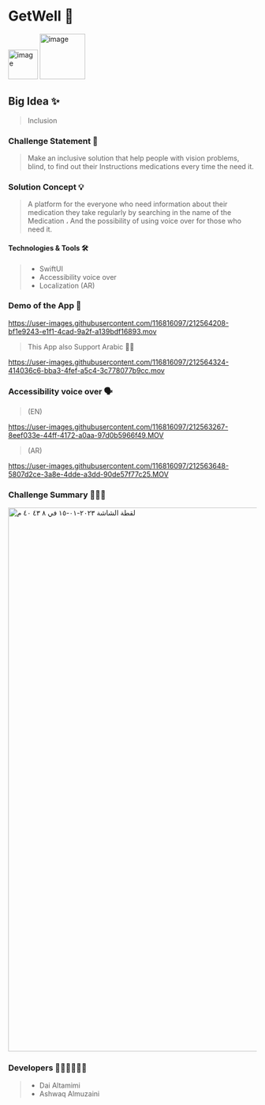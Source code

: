 # GetWell 💊
<img width="60" alt="image" src="https://user-images.githubusercontent.com/116816097/212565483-2326e1a3-1a94-4c0f-b92b-5105cb919bee.png">

<img width="92" alt="image" src="https://user-images.githubusercontent.com/116816097/212568995-3e174231-8c3a-4c6b-9f15-f2b074ecc386.png">


## Big Idea ✨
> Inclusion
### Challenge Statement 🎯
>Make an inclusive solution that help people with vision problems, blind, to find out their Instructions medications every time the need it. 
### Solution Concept 💡
>A platform for the everyone who need information about their medication they take regularly
 by searching in the name of the Medication ، And the possibility of using voice over for those who need it.
 
#### Technologies & Tools 🛠️
> - SwiftUI
> - Accessibility voice over
> - Localization (AR)


### Demo of the App 🎥

https://user-images.githubusercontent.com/116816097/212564208-bf1e9243-e1f1-4cad-9a2f-a139bdf16893.mov

>This App also Support Arabic ☝🏻

https://user-images.githubusercontent.com/116816097/212564324-414036c6-bba3-4fef-a5c4-3c778077b9cc.mov

### Accessibility voice over 🗣️
> (EN)

https://user-images.githubusercontent.com/116816097/212563267-8eef033e-44ff-4172-a0aa-97d0b5966f49.MOV

> (AR)

https://user-images.githubusercontent.com/116816097/212563648-5807d2ce-3a8e-4dde-a3dd-90de57f77c25.MOV


### Challenge Summary 💁🏻‍♀️
<img width="1101" alt="‏لقطة الشاشة ٢٠٢٣-٠١-١٥ في ٨ ٤٣ ٤٠ م" src="https://user-images.githubusercontent.com/116816097/212557787-b85d07f1-b79e-4527-8800-d196d8e5be02.png">

### Developers 👩🏻‍💻👩🏻‍💻
>- Dai Altamimi
>- Ashwaq Almuzaini
